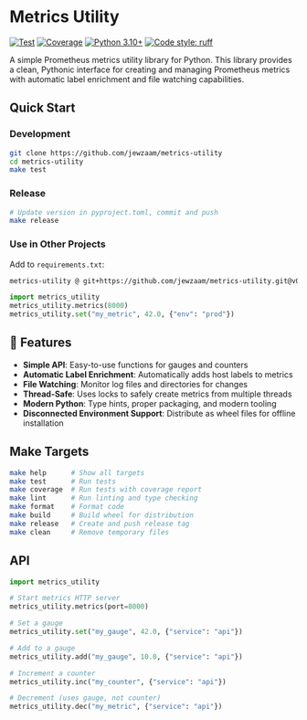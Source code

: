 <!-- Generated By: Cursor (Claude Sonnet 4.5) -->
# Metrics Utility

[![Test](https://github.com/jewzaam/metrics-utility/workflows/Test/badge.svg)](https://github.com/jewzaam/metrics-utility/actions/workflows/test.yml)
[![Coverage](https://github.com/jewzaam/metrics-utility/workflows/Coverage%20Check/badge.svg)](https://github.com/jewzaam/metrics-utility/actions/workflows/coverage.yml)
[![Python 3.10+](https://img.shields.io/badge/python-3.10+-blue.svg)](https://www.python.org/downloads/)
[![Code style: ruff](https://img.shields.io/badge/code%20style-ruff-000000.svg)](https://github.com/astral-sh/ruff)

A simple Prometheus metrics utility library for Python. This library provides a clean, Pythonic interface for creating and managing Prometheus metrics with automatic label enrichment and file watching capabilities.

## Quick Start

### Development
```bash
git clone https://github.com/jewzaam/metrics-utility
cd metrics-utility
make test
```

### Release
```bash
# Update version in pyproject.toml, commit and push
make release
```

### Use in Other Projects
Add to `requirements.txt`:
```txt
metrics-utility @ git+https://github.com/jewzaam/metrics-utility.git@v0.1.0
```

```python
import metrics_utility
metrics_utility.metrics(8000)
metrics_utility.set("my_metric", 42.0, {"env": "prod"})
```

## 🚀 Features

- **Simple API**: Easy-to-use functions for gauges and counters
- **Automatic Label Enrichment**: Automatically adds host labels to metrics
- **File Watching**: Monitor log files and directories for changes
- **Thread-Safe**: Uses locks to safely create metrics from multiple threads
- **Modern Python**: Type hints, proper packaging, and modern tooling
- **Disconnected Environment Support**: Distribute as wheel files for offline installation

## Make Targets

```bash
make help      # Show all targets
make test      # Run tests
make coverage  # Run tests with coverage report
make lint      # Run linting and type checking
make format    # Format code
make build     # Build wheel for distribution
make release   # Create and push release tag
make clean     # Remove temporary files
```

## API

```python
import metrics_utility

# Start metrics HTTP server
metrics_utility.metrics(port=8000)

# Set a gauge
metrics_utility.set("my_gauge", 42.0, {"service": "api"})

# Add to a gauge
metrics_utility.add("my_gauge", 10.0, {"service": "api"})

# Increment a counter
metrics_utility.inc("my_counter", {"service": "api"})

# Decrement (uses gauge, not counter)
metrics_utility.dec("my_metric", {"service": "api"})
```



